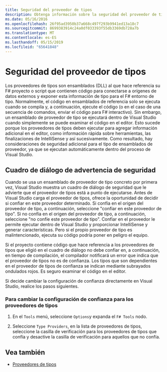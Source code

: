 ```yaml
---
title: Seguridad del proveedor de tipos
description: Obtenga información sobre la seguridad del proveedor de tipos en F#, incluyendo cómo cambiar la configuración de confianza para un proveedor de tipos.
ms.date: 05/16/2016
ms.openlocfilehash: 26f95ad3950b37a668c497f293b9941ed13a18c7
ms.sourcegitcommit: 8699383914c24a0df033393f55db3369db728a7b
ms.translationtype: MT
ms.contentlocale: es-ES
ms.lasthandoff: 05/15/2019
ms.locfileid: "65641848"
---
```

# <a name="type-provider-security"></a>Seguridad del proveedor de tipos

Los proveedores de tipos son ensamblados (DLL) al que hace referencia su F# proyecto o script que contienen código para conectarse a orígenes de datos externos y exponer esta información de tipo para el F# entorno de tipo. Normalmente, el código en ensamblados de referencia solo se ejecuta cuando se compila y, a continuación, ejecute el código (o en el caso de una secuencia de comandos, enviar el código para F# interactivo). Sin embargo, un ensamblado de proveedor de tipo se ejecutará dentro de Visual Studio cuando simplemente se puede examinar el código en el editor. Esto sucede porque los proveedores de tipos deben ejecutar para agregar información adicional en el editor, como información rápida sobre herramientas, las finalizaciones de IntelliSense y así sucesivamente. Como resultado, hay consideraciones de seguridad adicional para el tipo de ensamblados de proveedor, ya que se ejecutan automáticamente dentro del proceso de Visual Studio.

## <a name="security-warning-dialog"></a>Cuadro de diálogo de advertencia de seguridad

Cuando se usa un ensamblado de proveedor de tipo concreto por primera vez, Visual Studio muestra un cuadro de diálogo de seguridad que le advierte que el proveedor de tipos está a punto de ejecutarse. Antes de Visual Studio carga el proveedor de tipos, ofrece la oportunidad de decidir si confiar en este proveedor determinado. Si confía en el origen del proveedor de tipo, a continuación, seleccione "confiar en este proveedor de tipo". Si no confía en el origen del proveedor de tipo, a continuación, seleccione "no confíe este proveedor de tipo". Confiar en el proveedor le permite ejecutar dentro de Visual Studio y proporcionar IntelliSense y generar características. Pero si el propio proveedor de tipo es malintencionado, ejecuta su código podría poner en peligro el equipo.

Si el proyecto contiene código que hace referencia a los proveedores de tipos que eligió en el cuadro de diálogo no debe confiar en, a continuación, en tiempo de compilación, el compilador notificará un error que indica que el proveedor de tipos no es de confianza. Los tipos que son dependientes en el proveedor de tipos de confianza se indican mediante subrayados ondulados rojos. Es seguro examinar el código en el editor.

Si decide cambiar la configuración de confianza directamente en Visual Studio, realice los pasos siguientes.

### <a name="to-change-the-trust-settings-for-type-providers"></a>Para cambiar la configuración de confianza para los proveedores de tipos

1. En el `Tools` menú, seleccione `Options`y expanda el `F# Tools` nodo.

2. Seleccione `Type Providers`, en la lista de proveedores de tipos, seleccione la casilla de verificación para los proveedores de tipos que confía y desactive la casilla de verificación para aquellos que no confía.

## <a name="see-also"></a>Vea también

- [Proveedores de tipos](index.md)
